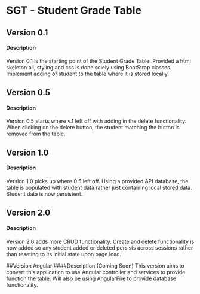 # SGT - Student Grade Table

## Version 0.1
#### Description
Version 0.1 is the starting point of the Student Grade Table. Provided a html skeleton all, styling and css is done solely using BootStrap classes. Implement adding of student to the table where it is stored locally.

## Version 0.5
#### Description
Version 0.5 starts where v.1 left off with adding in the delete functionality. When clicking on the delete button, the student matching the button is removed from the table.

## Version 1.0
#### Description
Version 1.0 picks up where 0.5 left off. Using a provided API database, the table is populated with student data rather just containing local stored data. Student data is now persistent.

## Version 2.0
#### Description
Version 2.0 adds more CRUD functionality. Create and delete functionality is now added so any student added or deleted persists across sessions rather than reseting to its initial state upon page load.

##Version Angular 
####Description
(Coming Soon)
This version aims to convert this application to use Angular controller and services to provide function the table. Will also be using AngularFire to provide database functionality.

